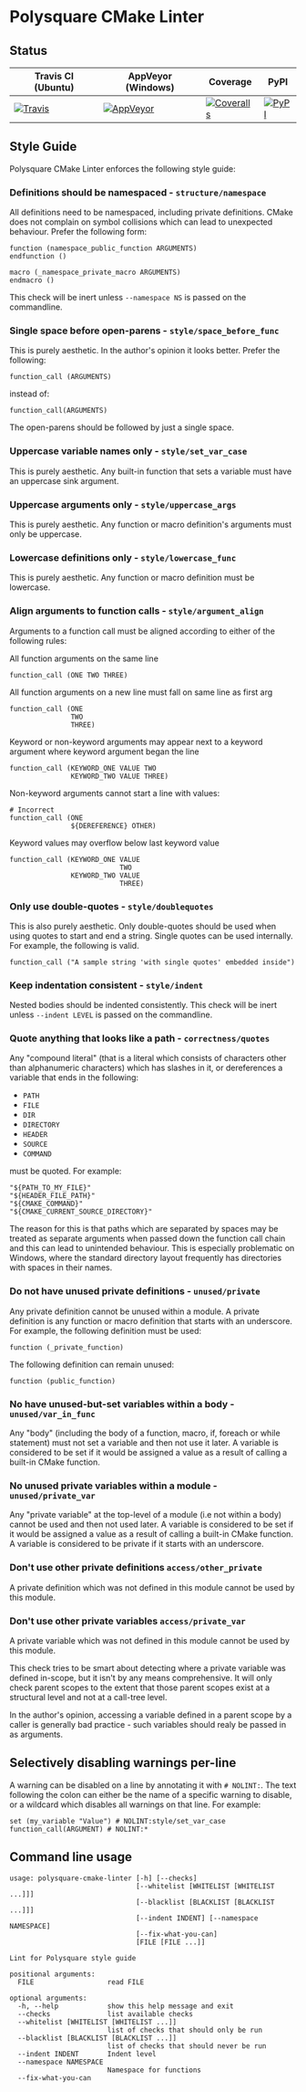# Polysquare CMake Linter #

## Status ##

| Travis CI (Ubuntu) | AppVeyor (Windows) | Coverage | PyPI |
|--------------------|--------------------|----------|------|
|[![Travis](https://travis-ci.org/polysquare/polysquare-cmake-linter.svg?branch=master)](https://travis-ci.org/polysquare/polysquare-cmake-linter)|[![AppVeyor](https://ci.appveyor.com/api/projects/status/0c80f40793wce9un/branch/master?svg=true)](https://ci.appveyor.com/project/smspillaz/polysquare-cmake-linter-935/branch/master)|[![Coveralls](https://coveralls.io/repos/polysquare/polysquare-cmake-linter/badge.png?branch=master)](https://coveralls.io/r/polysquare/polysquare-cmake-linter?branch=master)|[![PyPI](https://pypip.in/version/polysquare-cmake-linter/badge.svg)](https://pypi.python.org/pypi/polysquare-cmake-linter/)|

## Style Guide ##

Polysquare CMake Linter enforces the following style guide:

### Definitions should be namespaced - `structure/namespace` ###

All definitions need to be namespaced, including private definitions. CMake
does not complain on symbol collisions which can lead to unexpected behaviour.
Prefer the following form:

    function (namespace_public_function ARGUMENTS)
    endfunction ()

    macro (_namespace_private_macro ARGUMENTS)
    endmacro ()

This check will be inert unless `--namespace NS` is passed on the commandline.

### Single space before open-parens - `style/space_before_func` ###

This is purely aesthetic. In the author's opinion it looks better. Prefer
the following:

    function_call (ARGUMENTS)

instead of:

    function_call(ARGUMENTS)

The open-parens should be followed by just a single space.

### Uppercase variable names only - `style/set_var_case` ###

This is purely aesthetic. Any built-in function that sets a variable must
have an uppercase sink argument.

### Uppercase arguments only - `style/uppercase_args` ###

This is purely aesthetic. Any function or macro definition's arguments must
only be uppercase.

### Lowercase definitions only - `style/lowercase_func` ###

This is purely aesthetic. Any function or macro definition must be lowercase.

### Align arguments to function calls - `style/argument_align` ###

Arguments to a function call must be aligned according to either of the
following rules:

All function arguments on the same line

    function_call (ONE TWO THREE)

All function arguments on a new line must fall on same line as first arg

    function_call (ONE
                   TWO
                   THREE)

Keyword or non-keyword arguments may appear next to a keyword argument where
keyword argument began the line

    function_call (KEYWORD_ONE VALUE TWO
                   KEYWORD_TWO VALUE THREE)

Non-keyword arguments cannot start a line with values:

    # Incorrect
    function_call (ONE
                   ${DEREFERENCE} OTHER)

Keyword values may overflow below last keyword value

    function_call (KEYWORD_ONE VALUE
                               TWO
                   KEYWORD_TWO VALUE
                               THREE)

### Only use double-quotes - `style/doublequotes` ###

This is also purely aesthetic. Only double-quotes should be used when using
quotes to start and end a string. Single quotes can be used internally.
For example, the following is valid.

    function_call ("A sample string 'with single quotes' embedded inside")

### Keep indentation consistent - `style/indent` ###

Nested bodies should be indented consistently. This check will be inert unless
`--indent LEVEL` is passed on the commandline.

### Quote anything that looks like a path - `correctness/quotes` ###

Any "compound literal" (that is a literal which consists of characters other
than alphanumeric characters) which has slashes in it, or dereferences a
variable that ends in the following:

* `PATH`
* `FILE`
* `DIR`
* `DIRECTORY`
* `HEADER`
* `SOURCE`
* `COMMAND`

must be quoted. For example:

    "${PATH_TO_MY_FILE}"
    "${HEADER_FILE_PATH}"
    "${CMAKE_COMMAND}"
    "${CMAKE_CURRENT_SOURCE_DIRECTORY}"

The reason for this is that paths which are separated by spaces may be treated
as separate arguments when passed down the function call chain and this can
lead to unintended behaviour. This is especially problematic on Windows, where
the standard directory layout frequently has directories with spaces in their
names.

### Do not have unused private definitions  - `unused/private` ####

Any private definition cannot be unused within a module. A private definition
is any function or macro definition that starts with an underscore. For
example, the following definition must be used:

    function (_private_function)

The following definition can remain unused:

    function (public_function)

### No have unused-but-set variables within a body - `unused/var_in_func` ###

Any "body" (including the body of a function, macro, if, foreach or while
statement) must not set a variable and then not use it later. A variable is
considered to be set if it would be assigned a value as a result of calling
a built-in CMake function.

### No unused private variables within a module - `unused/private_var` ###

Any "private variable" at the top-level of a module (i.e not within a body)
cannot be used and then not used later. A variable is considered to be set
if it would be assigned a value as a result of calling a built-in CMake
function. A variable is considered to be private if it starts with an
underscore.

### Don't use other private definitions `access/other_private` ###

A private definition which was not defined in this module cannot
be used by this module.

### Don't use other private variables `access/private_var` ###

A private variable which was not defined in this module cannot
be used by this module.

This check tries to be smart about detecting where a private
variable was defined in-scope, but it isn't by any means
comprehensive. It will only check parent scopes to the extent
that those parent scopes exist at a structural level and not
at a call-tree level.

In the author's opinion, accessing a variable defined in a
parent scope by a caller is generally bad practice - such
variables should realy be passed in as arguments.

## Selectively disabling warnings per-line ##

A warning can be disabled on a line by annotating it with `# NOLINT:`. The
text following the colon can either be the name of a specific warning to
disable, or a wildcard which disables all warnings on that line. For example:

    set (my_variable "Value") # NOLINT:style/set_var_case
    function_call(ARGUMENT) # NOLINT:*

## Command line usage ##

    usage: polysquare-cmake-linter [-h] [--checks]
                                   [--whitelist [WHITELIST [WHITELIST ...]]]
                                   [--blacklist [BLACKLIST [BLACKLIST ...]]]
                                   [--indent INDENT] [--namespace NAMESPACE]
                                   [--fix-what-you-can]
                                   [FILE [FILE ...]]

    Lint for Polysquare style guide

    positional arguments:
      FILE                  read FILE

    optional arguments:
      -h, --help            show this help message and exit
      --checks              list available checks
      --whitelist [WHITELIST [WHITELIST ...]]
                            list of checks that should only be run
      --blacklist [BLACKLIST [BLACKLIST ...]]
                            list of checks that should never be run
      --indent INDENT       Indent level
      --namespace NAMESPACE
                            Namespace for functions
      --fix-what-you-can
